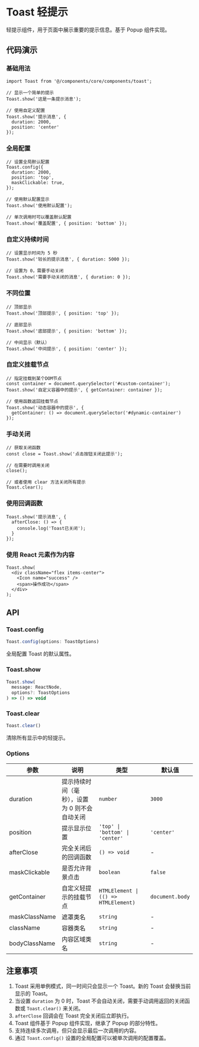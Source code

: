 # Toast 轻提示

轻提示组件，用于页面中展示重要的提示信息。基于 Popup 组件实现。

## 代码演示

### 基础用法

```tsx
import Toast from '@/components/core/components/toast';

// 显示一个简单的提示
Toast.show('这是一条提示消息');

// 使用自定义配置
Toast.show('提示消息', {
  duration: 2000,
  position: 'center'
});
```

### 全局配置

```tsx
// 设置全局默认配置
Toast.config({
  duration: 2000,
  position: 'top',
  maskClickable: true,
});

// 使用默认配置显示
Toast.show('使用默认配置');

// 单次调用时可以覆盖默认配置
Toast.show('覆盖配置', { position: 'bottom' });
```

### 自定义持续时间

```tsx
// 设置显示时间为 5 秒
Toast.show('较长的提示消息', { duration: 5000 });

// 设置为 0，需要手动关闭
Toast.show('需要手动关闭的消息', { duration: 0 });
```

### 不同位置

```tsx
// 顶部显示
Toast.show('顶部提示', { position: 'top' });

// 底部显示
Toast.show('底部提示', { position: 'bottom' });

// 中间显示（默认）
Toast.show('中间提示', { position: 'center' });
```

### 自定义挂载节点

```tsx
// 指定挂载到某个DOM节点
const container = document.querySelector('#custom-container');
Toast.show('自定义容器中的提示', { getContainer: container });

// 使用函数返回挂载节点
Toast.show('动态容器中的提示', {
  getContainer: () => document.querySelector('#dynamic-container')
});
```

### 手动关闭

```tsx
// 获取关闭函数
const close = Toast.show('点击按钮关闭此提示');

// 在需要时调用关闭
close();

// 或者使用 clear 方法关闭所有提示
Toast.clear();
```

### 使用回调函数

```tsx
Toast.show('提示消息', {
  afterClose: () => {
    console.log('Toast已关闭');
  }
});
```

### 使用 React 元素作为内容

```tsx
Toast.show(
  <div className="flex items-center">
    <Icon name="success" />
    <span>操作成功</span>
  </div>
);
```

## API

### Toast.config

```ts
Toast.config(options: ToastOptions)
```

全局配置 Toast 的默认属性。

### Toast.show

```ts
Toast.show(
  message: ReactNode,
  options?: ToastOptions
) => () => void
```

### Toast.clear

```ts
Toast.clear()
```

清除所有显示中的轻提示。

### Options

| 参数             | 说明                       | 类型                                   | 默认值             |
|----------------|--------------------------|--------------------------------------|-----------------|
| duration       | 提示持续时间（毫秒），设置为 0 则不会自动关闭 | `number`                             | `3000`          |
| position       | 提示显示位置                   | `'top' \| 'bottom' \| 'center'`      | `'center'`      |
| afterClose     | 完全关闭后的回调函数               | `() => void`                         | -               |
| maskClickable  | 是否允许背景点击                 | `boolean`                            | `false`         |
| getContainer   | 自定义轻提示的挂载节点              | `HTMLElement \| (() => HTMLElement)` | `document.body` |
| maskClassName  | 遮罩类名                     | `string`                             | -               |
| className      | 容器类名                     | `string`                             | -               |
| bodyClassName  | 内容区域类名                   | `string`                             | -               |

## 注意事项

1. Toast 采用单例模式，同一时间只会显示一个 Toast。新的 Toast 会替换当前显示的 Toast。
2. 当设置 `duration` 为 0 时，Toast 不会自动关闭，需要手动调用返回的关闭函数或 `Toast.clear()` 来关闭。
3. `afterClose` 回调会在 Toast 完全关闭后立即执行。
4. Toast 组件基于 Popup 组件实现，继承了 Popup 的部分特性。
5. 支持连续多次调用，但只会显示最后一次调用的内容。
6. 通过 `Toast.config()` 设置的全局配置可以被单次调用的配置覆盖。
